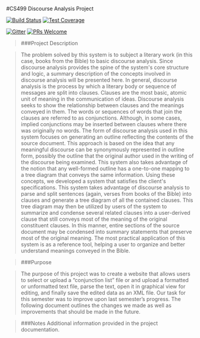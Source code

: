 #CS499 Discourse Analysis Project

[![Build Status](https://travis-ci.org/RandomlyKnighted/discourse-analysis.svg?branch=master)](https://travis-ci.org/RandomlyKnighted/discourse-analysis)
[![Test Coverage](https://codeclimate.com/github/RandomlyKnighted/discourse-analysis/badges/coverage.svg)](https://codeclimate.com/github/RandomlyKnighted/discourse-analysis/coverage)

[![Gitter](https://badges.gitter.im/RandomlyKnighted/discourse-analysis.svg)](https://gitter.im/RandomlyKnighted/discourse-analysis?utm_source=badge&utm_medium=badge&utm_campaign=pr-badge)
[![PRs Welcome](https://img.shields.io/badge/PRs-welcome-brightgreen.svg?style=flat-square)](http://makeapullrequest.com)

> ###Project Description

> The problem solved by this system is to subject a literary work (in this case, books from the Bible) to basic discourse analysis. Since discourse analysis provides the spine of the system's core structure and logic, a summary description of the concepts involved in discourse analysis will be presented here.  In general, discourse analysis is the process by which a literary body or sequence of messages are split into clauses.  Clauses are the most basic, atomic unit of meaning in the communication of ideas.  Discourse analysis seeks to show the relationship between clauses and the meanings conveyed in them. The words or sequences of words that join the clauses are referred to as conjunctions. Although, in some cases, implied conjunctions may be inserted between clauses where there was originally no words.  The form of discourse analysis used in this system focuses on generating an outline reflecting the contents of the source document. This approach is based on the idea that any meaningful discourse can be synonymously represented in outline form, possibly the outline that the original author used in the writing of the discourse being examined. This system also takes advantage of the notion that any well-formed outline has a one-to-one mapping to a tree diagram that conveys the same information.  Using these concepts, we developed a system that satisfies the client's specifications.  This system takes advantage of discourse analysis to parse and split sentences (again, verses from books of the Bible) into clauses and generate a tree diagram of all the contained clauses.  This tree diagram may then be utilized by users of the system to summarize and condense several related clauses into a user-derived clause that still conveys most of the meaning of the original constituent clauses.  In this manner, entire sections of the source document may be condensed into summary statements that preserve most of the original meaning. The most practical application of this system is as a reference tool, helping a user to organize and better understand meanings conveyed in the Bible.


> ###Purpose

> The purpose of this project was to create a website that allows users to select or upload a “conjunction list” file or and upload a formatted or unformatted text file, parse the text, open it in graphical view for editing, and finally save the edited data as an XML file. Our task for this semester was to improve upon last semester’s progress. The following document outlines the changes we made as well as improvements that should be made in the future.

> ###Notes
> Additional information provided in the project documentation.
